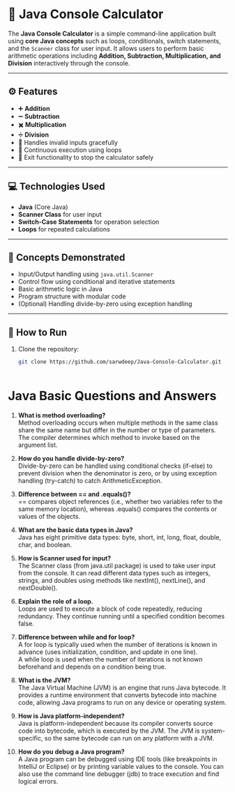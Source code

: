 # 🧮 Java Console Calculator

The **Java Console Calculator** is a simple command-line application built using **core Java concepts** such as loops, conditionals, switch statements, and the `Scanner` class for user input. It allows users to perform basic arithmetic operations including **Addition, Subtraction, Multiplication, and Division** interactively through the console.

---

## ⚙️ Features
- ➕ **Addition**
- ➖ **Subtraction**
- ✖️ **Multiplication**
- ➗ **Division**
- 🧩 Handles invalid inputs gracefully  
- 🔁 Continuous execution using loops  
- 🚪 Exit functionality to stop the calculator safely  

---

## 💻 Technologies Used
- **Java** (Core Java)
- **Scanner Class** for user input
- **Switch-Case Statements** for operation selection
- **Loops** for repeated calculations

---

## 🧠 Concepts Demonstrated
- Input/Output handling using `java.util.Scanner`
- Control flow using conditional and iterative statements
- Basic arithmetic logic in Java
- Program structure with modular code
- (Optional) Handling divide-by-zero using exception handling

---

## 🚀 How to Run

1. Clone the repository:
   ```bash
   git clone https://github.com/sarwdeep/Java-Console-Calculator.git



# Java Basic Questions and Answers

1. **What is method overloading?**  
   Method overloading occurs when multiple methods in the same class share the same name but differ in the number or type of parameters. The compiler determines which method to invoke based on the argument list.

2. **How do you handle divide-by-zero?**  
   Divide-by-zero can be handled using conditional checks (if-else) to prevent division when the denominator is zero, or by using exception handling (try-catch) to catch ArithmeticException.

3. **Difference between == and .equals()?**  
   == compares object references (i.e., whether two variables refer to the same memory location), whereas .equals() compares the contents or values of the objects.

4. **What are the basic data types in Java?**  
   Java has eight primitive data types: byte, short, int, long, float, double, char, and boolean.

5. **How is Scanner used for input?**  
   The Scanner class (from java.util package) is used to take user input from the console. It can read different data types such as integers, strings, and doubles using methods like nextInt(), nextLine(), and nextDouble().

6. **Explain the role of a loop.**  
   Loops are used to execute a block of code repeatedly, reducing redundancy. They continue running until a specified condition becomes false.

7. **Difference between while and for loop?**  
   A for loop is typically used when the number of iterations is known in advance (uses initialization, condition, and update in one line).  
   A while loop is used when the number of iterations is not known beforehand and depends on a condition being true.

8. **What is the JVM?**  
   The Java Virtual Machine (JVM) is an engine that runs Java bytecode. It provides a runtime environment that converts bytecode into machine code, allowing Java programs to run on any device or operating system.

9. **How is Java platform-independent?**  
   Java is platform-independent because its compiler converts source code into bytecode, which is executed by the JVM. The JVM is system-specific, so the same bytecode can run on any platform with a JVM.

10. **How do you debug a Java program?**  
    A Java program can be debugged using IDE tools (like breakpoints in IntelliJ or Eclipse) or by printing variable values to the console. You can also use the command line debugger (jdb) to trace execution and find logical errors.
